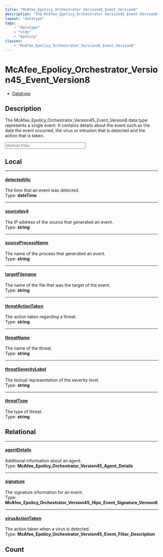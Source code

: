```yaml
---
title: "McAfee_Epolicy_Orchestrator_Version45_Event_Version8"
description: "The McAfee_Epolicy_Orchestrator_Version45_Event_Version8 data type represents a single event. It contains details about... "
layout: "datatype"
tags:
    - "datatype"
    - "sldn"
    - "Epolicy"
classes:
    - "McAfee_Epolicy_Orchestrator_Version45_Event_Version8"
---
```


# McAfee_Epolicy_Orchestrator_Version45_Event_Version8
<div id='service-datatype'>
    <ul id='sldn-reference-tabs'>
        <li id='datatype'> <a href='/reference/datatypes/McAfee_Epolicy_Orchestrator_Version45_Event_Version8' >Datatype</a></li>
    </ul>
</div>

## Description 
The McAfee_Epolicy_Orchestrator_Version45_Event_Version8 data type represents a single event. It contains details about the event such as the date the event occurred, the virus or intrusion that is detected and the action that is taken. 





<!-- Service Filer BEGIN -->
<div class="view-filters">
        <div class="clearfix">
            <div class="search-input-box">
                <input placeholder="Method Filter" onkeyup="titleSearch(inputId='prop-input', divId='properties', elementClass='prop-row')" 
                    type="text" id="prop-input" value="" size="30" maxlength="128" class="form-text">
            </div>
        </div>
</div>
<!-- Service Filer END -->

<div id="properties" class="content">
<div id="localProperties" class="prop-content" >

## Local
-----
[detectedUtc]: #detectedutc
#### [detectedUtc]
The time that an event was detected.  
<span class="type-label">Type: </span>**dateTime**

-----
[sourceIpv4]: #sourceipv4
#### [sourceIpv4]
The IP address of the source that generated an event.  
<span class="type-label">Type: </span>**string**

-----
[sourceProcessName]: #sourceprocessname
#### [sourceProcessName]
The name of the process that generated an event.  
<span class="type-label">Type: </span>**string**

-----
[targetFilename]: #targetfilename
#### [targetFilename]
The name of the file that was the target of the event.  
<span class="type-label">Type: </span>**string**

-----
[threatActionTaken]: #threatactiontaken
#### [threatActionTaken]
The action taken regarding a threat.  
<span class="type-label">Type: </span>**string**

-----
[threatName]: #threatname
#### [threatName]
The name of the threat.  
<span class="type-label">Type: </span>**string**

-----
[threatSeverityLabel]: #threatseveritylabel
#### [threatSeverityLabel]
The textual representation of the severity level.  
<span class="type-label">Type: </span>**string**

-----
[threatType]: #threattype
#### [threatType]
The type of threat.  
<span class="type-label">Type: </span>**string**

</div>
<!-- LOCAL PROPERTY END -->

<div id="relationalProperties"  class="prop-content" >

## Relational
-----
[agentDetails]: #agentdetails
#### [agentDetails]
Additional information about an agent.  
<span class="type-label">Type: </span>**McAfee_Epolicy_Orchestrator_Version45_Agent_Details**

-----
[signature]: #signature
#### [signature]
The signature information for an event.  
<span class="type-label">Type: </span>**McAfee_Epolicy_Orchestrator_Version45_Hips_Event_Signature_Version8**

-----
[virusActionTaken]: #virusactiontaken
#### [virusActionTaken]
The action taken when a virus is detected.  
<span class="type-label">Type: </span>**McAfee_Epolicy_Orchestrator_Version45_Event_Filter_Description**


## Count
</div>


